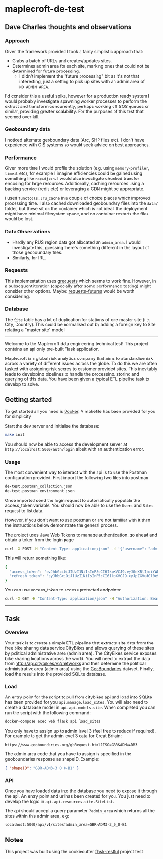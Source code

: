 # maplecroft-de-test

## Dave Charles thoughts and observations

### Approach
Given the framework provided I took a fairly simplistic approach that:
- Grabs a batch of URLs and creates/updates sites.
- Determines admin area for each site, marking ones that could not be 
  determined for future processing.
  - I didn't implement the "future 
    processing" bit as it's not that interesting, just a setting to pick up 
    sites with an admin area of `NO_ADMIN_AREA`. 

I'd consider this a useful spike, however for a production ready system I 
would probably investigate spawning worker processes to perform the extract and 
transform concurrently, perhaps working off SQS queues or similar, providing
greater scalability. For the purposes of this test that seemed over-kill.

### Geoboundary data
I noticed alternate geoboundary data (Arc, SHP files etc). I don't have
experience with GIS systems so would seek advice on best approaches.  

### Performance
Given more time I would profile the solution (e.g. using `memory-profiler`,
`timeit` etc), for example I imagine efficiencies could be gained using
something like `rapidjson`. I would also investigate chunked transfer
encoding for large resources. Additionally, caching resources using a
backing service (redis etc) or leveraging a CDN might be appropriate.

I used `functools.lru_cache` in a couple of choice places which improved
processing time. I also cached downloaded geoboundary files 
into the `data/` folder, but these sit on the container which is not ideal; 
the deployment might have minimal filesystem space, and on container restarts 
the files would be lost.

### Data Observations
- Hardly any RUS region data got allocated an `admin_area`. I would
  investigate this, guessing there's something different in the layout of 
  those geoboundary files.
- Similarly, for IRL.

### Requests
This implementation uses [grequests](https://github.com/spyoungtech/grequests)
which seems to work fine. However, in a subsequent iteration (especially after
some performance testing) might consider other options. Maybe: 
[requests-futures](https://github.com/ross/requests-futures) would be worth 
considering.

### Database
The `Site` table has a lot of duplication for stations of one master site
(i.e. City, Country). This could be normalised out by adding a foreign key
to Site relating a "master site" model.

---

Welcome to the Maplecroft data engineering technical test! This project
contains an api only pre-built Flask application.

Maplecroft is a global risk analytics company that aims to standardise risk across a variety of different issues across the globe.
To do this we are often tasked with assigning risk scores to customer provided sites. This inevitably leads to developing 
pipelines to handle the processing, storing and querying of this data. You have been given a typical ETL pipeline task to develop to solve.

## Getting started

To get started all you need is [Docker](https://docs.docker.com/). A makefile has been provided for you for simplicity

Start the dev server and initialise the database:

```bash
make init
```

You should now be able to access the development server at `http://localhost:5000/auth/login` albeit with an authentication error.

### Usage

The most convenient way to interact with the api is to use the Postman configuration provided. First import the following
two files into postman

```bash
de-test.postman_collection.json
de-test.postman_environment.json
```

Once imported send the login request to automatically populate the access_token variable. You should now 
be able to use the `Users` and `Sites` request to list data.

However, if you don't want to use postman or are not familiar with it then the instructions below demonstrate the general process.

The project uses Java Web Tokens to manage authentication, go ahead and obtain a token from the login page

```bash
curl -X POST -H "Content-Type: application/json" -d '{"username": "admin", "password": "admin"}' http://localhost:5000/auth/login
```

This will return something like:

```bash
{
  "access_token": "eyJhbGciOiJIUzI1NiIsInR5cCI6IkpXVCJ9.eyJ0eXBlIjoiYWNjZXNzIiwiaWRlbnRpdHkiOjEsImlhdCI6MTUxMDAwMDQ0MSwiZnJlc2giOmZhbHNlLCJqdGkiOiI2OTg0MjZiYi00ZjJjLTQ5MWItYjE5YS0zZTEzYjU3MzFhMTYiLCJuYmYiOjE1MTAwMDA0NDEsImV4cCI6MTUxMDAwMTM0MX0.P-USaEIs35CSVKyEow5UeXWzTQTrrPS_YjVsltqi7N4", 
  "refresh_token": "eyJhbGciOiJIUzI1NiIsInR5cCI6IkpXVCJ9.eyJpZGVudGl0eSI6MSwiaWF0IjoxNTEwMDAwNDQxLCJ0eXBlIjoicmVmcmVzaCIsImp0aSI6IjRmMjgxOTQxLTlmMWYtNGNiNi05YmI1LWI1ZjZhMjRjMmU0ZSIsIm5iZiI6MTUxMDAwMDQ0MSwiZXhwIjoxNTEyNTkyNDQxfQ.SJPsFPgWpZqZpHTc4L5lG_4aEKXVVpLLSW1LO7g4iU0"
}
```

You can use access_token to access protected endpoints:

```bash
curl -X GET -H "Content-Type: application/json" -H "Authorization: Bearer eyJhbGciOiJIUzI1NiIsInR5cCI6IkpXVCJ9.eyJ0eXBlIjoiYWNjZXNzIiwiaWRlbnRpdHkiOjEsImlhdCI6MTUxMDAwMDQ0MSwiZnJlc2giOmZhbHNlLCJqdGkiOiI2OTg0MjZiYi00ZjJjLTQ5MWItYjE5YS0zZTEzYjU3MzFhMTYiLCJuYmYiOjE1MTAwMDA0NDEsImV4cCI6MTUxMDAwMTM0MX0.P-USaEIs35CSVKyEow5UeXWzTQTrrPS_YjVsltqi7N4" http://127.0.0.1:5000/api/v1/users
```


---

## Task

### Overview

Your task is to create a simple ETL pipeline that extracts site data from
the free bike sharing data service CityBikes and allows querying
of these sites by political administrative area (admin area).
The CityBikes service exposes bike sharing locations across the world. You
will need to extract the data from http://api.citybik.es/v2/networks and then
determine the political administrative area (admin area) using the
[GeoBoundaries](https://www.geoboundaries.org/api.html) dataset. Finally, load
the results into the provided SQLite database.

### Load

An entry point for the script to pull from citybikes api and load into SQLite
has been provided for you `api.manage.load_sites`. 
You will also need to create a database model in `api.api.models.site`.
When completed you can run the script with the following command:

```bash
docker-compose exec web flask api load_sites
```

You only have to assign up to admin level 3 (feel free to reduce if required). For example to get the admin level 3 data for Great Britain:

`https://www.geoboundaries.org/gbRequest.html?ISO=GBR&ADM=ADM3`

The admin area code that you have to assign is specified in the geoboundaries response as shapeID. Example:

```json
{ "shapeID": "GBR-ADM3-3_0_0-B1" }
```


### API

Once you have loaded data into the database you need to expose it through the api. An entry point and url has been
created for you. You just need to develop the logic in `api.api.resources.site.SiteList`.

The api should accept a query parameter `?admin_area` which returns all the
sites within this admin area, e.g:

`localhost:5000/api/v1/sites?admin_area=GBR-ADM3-3_0_0-B1`

## Notes

This project was built using the cookiecutter [flask-restful](https://github.com/karec/cookiecutter-flask-restful) project
 test
